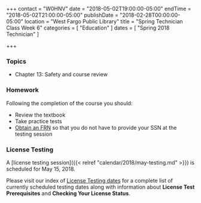 +++
contact = "W0HNV"
date = "2018-05-02T19:00:00-05:00"
endTime = "2018-05-02T21:00:00-05:00"
publishDate = "2018-02-28T00:00:00-05:00"
location = "West Fargo Public Library"
title = "Spring Technician Class Week 6"
categories = [ "Education" ]
dates = [ "Spring 2018 Technician" ]

+++
### Topics

* Chapter 13: Safety and course review

### Homework

Following the completion of the course you should:

* Review the textbook
* Take practice tests
* [Obtain an FRN](http://wireless.fcc.gov/uls/index.htm?job=about_getting_started) so that you do not have to provide your SSN at the testing session

### License Testing

A [license testing session]({{< relref "calendar/2018/may-testing.md" >}})
is scheduled for May 15, 2018.

Please visit our index of [License Testing dates](/dates/license-testing/)
for a complete list of currently scheduled testing dates along with
information about **License Test Prerequisites** and **Checking Your License
Status**.
